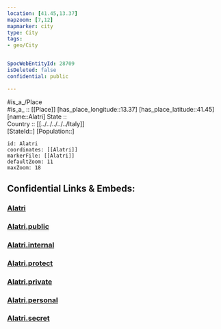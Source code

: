 ```yaml
---
location: [41.45,13.37] 
mapzoom: [7,12] 
mapmarker: city 
type: City
tags:
- geo/City


SpocWebEntityId: 28709
isDeleted: false
confidential: public

---
```

#is_a_/Place  
#is_a_ :: [[Place]] 
[has_place_longitude::13.37] 
[has_place_latitude::41.45] 
[name::Alatri] 
State ::  
Country :: [[../../../../../Italy]]  
[StateId::] 
[Population::] 



```leaflet
id: Alatri
coordinates: [[Alatri]] 
markerFile: [[Alatri]] 
defaultZoom: 11 
maxZoom: 18
```


## Confidential Links & Embeds: 

### [Alatri](/_Standards/Earth/Continent/Europe/Europe~South/Italy/regions~Italy/Lazio/Frosinone.Province/City/Alatri.md) 

### [Alatri.public](/_public/Earth/Continent/Europe/Europe~South/Italy/regions~Italy/Lazio/Frosinone.Province/City/Alatri.public.md) 

### [Alatri.internal](/_internal/Earth/Continent/Europe/Europe~South/Italy/regions~Italy/Lazio/Frosinone.Province/City/Alatri.internal.md) 

### [Alatri.protect](/_protect/Earth/Continent/Europe/Europe~South/Italy/regions~Italy/Lazio/Frosinone.Province/City/Alatri.protect.md) 

### [Alatri.private](/_private/Earth/Continent/Europe/Europe~South/Italy/regions~Italy/Lazio/Frosinone.Province/City/Alatri.private.md) 

### [Alatri.personal](/_personal/Earth/Continent/Europe/Europe~South/Italy/regions~Italy/Lazio/Frosinone.Province/City/Alatri.personal.md) 

### [Alatri.secret](/_secret/Earth/Continent/Europe/Europe~South/Italy/regions~Italy/Lazio/Frosinone.Province/City/Alatri.secret.md)

